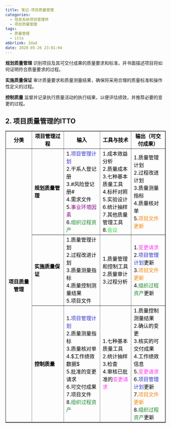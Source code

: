 ```yaml
---
title: 笔记-项目质量管理
categories:
  - 信息系统项目管理师
  - 项目质量管理
tags:
  - 质量管理
  - itto
abbrlink: 3dad
date: 2020-05-26 23:01:04
---
```


**规划质量管理**
识别项目及其可交付成果的质量要求和标准，并书面描述项目将如何证明符合质量要求的过程。

**实施质量保证**
审计质量要求和质量测量结果，确保将采用合理的质量标准和操作性定义的过程。

**控制质量**
监督并记录执行质量活动的执行结果，以便评估绩效，并推荐必要的变更的过程。

<!-- more -->

## 2. 项目质量管理的ITTO

<table border="1" cellspacing="0"><tbody><tr><td style="text-align:center;vertical-align:middle;width:130px;"><span style="color:#000000;"><strong>分类</strong></span></td>
<td style="text-align:center;vertical-align:middle;width:173px;"><span style="color:#000000;"><strong>项目管理过程</strong></span></td>
<td style="text-align:center;vertical-align:middle;width:173px;"><span style="color:#000000;"><strong>输入</strong></span></td>
<td style="text-align:center;vertical-align:middle;width:168px;"><span style="color:#000000;"><strong>工具与技术</strong></span></td>
<td style="text-align:center;vertical-align:middle;width:169px;"><span style="color:#000000;"><strong>输出（可交付成果）</strong></span></td>
</tr>

<tr><td rowspan="3" style="text-align:center;vertical-align:middle;width:130px;"><span style="color:#000000;"><strong>项目质量管理</strong></span></td>
<td style="vertical-align:middle;width:173px;"><span style="color:#000000;"><strong>规划质量管理</strong></span></td>
<td style="vertical-align:middle;width:173px;"><span style="color:#000000;">1.<span style="color:#3236c9;">项目管理计划</span><br><span style="color:#000000;">2.干系人登记册<br>
3.#风险登记册#<br>
4.需求文件<br>
5.</span><span style="color:#880f8b;">事业环境因素</span><br><span style="color:#000000;">6.</span><span style="color:#198a2f;">组织过程资产</span></span></td>
<td style="vertical-align:middle;width:168px;"><span style="color:#000000;">1.成本效益分析<br>
2.质量成本<br>
3.七种基本质量工具<br>
4.标杆对照<br>
5.实验设计<br>
6.统计抽样<br>
7.其他质量管理工具<br>
8.<span style="color:#26da2a;">会议</span></span></td>
<td style="vertical-align:middle;width:169px;"><span style="color:#000000;">1.质量管理计划<br>
2.过程改进计划<br>
3.质量测量指标<br>
4.质量核对单<br>
5.<span style="color:#f7860c;">项目文件更新</span></span></td>
</tr><tr><td style="text-align:left;vertical-align:middle;width:173px;"><span style="color:#000000;"><strong>实施质量保证</strong></span></td>
<td style="vertical-align:middle;width:173px;"><span style="color:#000000;">1.质量管理计划<br>
2.过程改进计划<br>
3.质量测量指标<br>
4.质量控制测量结果<br>
5.项目文件</span></td>
<td style="vertical-align:middle;width:168px;"><span style="color:#000000;">1.质量管理和控制工具<br>
2.质量审计<br>
3.过程分析</span></td>
<td style="vertical-align:middle;width:169px;"><span style="color:#000000;">1.<span style="color:#fa3cef;">变更请求</span><br><span style="color:#000000;">2.</span><span style="color:#3236c9;">项目管理计划</span><span style="color:#000000;">更新<br>
3.</span><span style="color:#f7860c;">项目文件更新</span><br><span style="color:#000000;">4.</span><span style="color:#198a2f;">组织过程资产</span><span style="color:#000000;">更新</span></span></td>
</tr><tr><td style="vertical-align:middle;width:173px;"><span style="color:#000000;"><strong>控制质量</strong></span></td>
<td style="vertical-align:middle;width:173px;"><span style="color:#000000;">1.<span style="color:#3236c9;">项目管理计划</span><br><span style="color:#000000;">2.质量测量指标<br>
3.质量核对单<br>
4.$工作绩效数据$<br>
5.批准的变更请求<br>
6.可交付成果<br>
7.项目文件<br>
8.</span><span style="color:#198a2f;">组织过程资产</span></span></td>
<td style="vertical-align:middle;width:168px;"><span style="color:#000000;">1.七种基本质量工具<br>
2.统计抽样<br>
3.检查<br>
4.审核已批准的<span style="color:#fa3cef;">变更请求</span></span></td>
<td style="vertical-align:middle;width:169px;"><span style="color:#000000;">1.质量控制测量结果<br>
2.确认的变更<br>
3.核实的可交付成果<br>
4.工作绩效信息<br>
5.<span style="color:#fa3cef;">变更请求</span><br><span style="color:#000000;">6.</span><span style="color:#3236c9;">项目管理计划</span><span style="color:#000000;">更新<br>
7.</span><span style="color:#f7860c;">项目文件更新</span><br><span style="color:#000000;">8.</span><span style="color:#198a2f;">组织过程资产</span><span style="color:#000000;">更新</span></span></td>
</tr>

</table>
